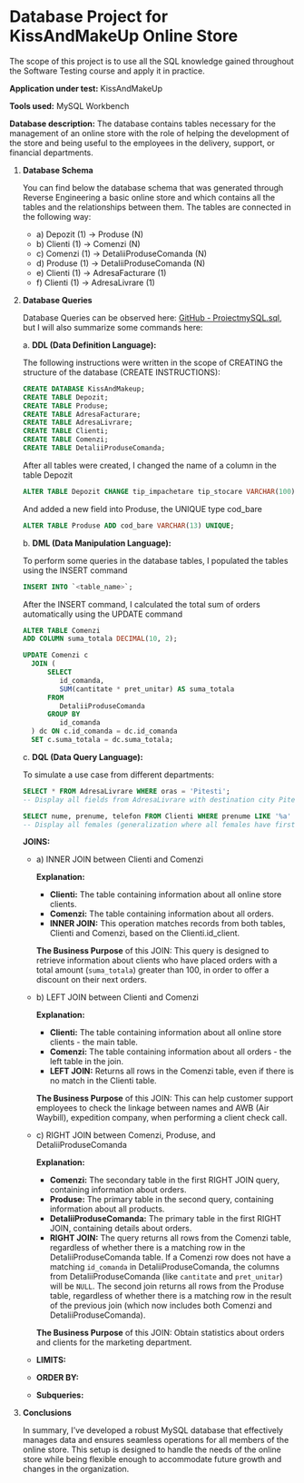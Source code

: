 # Database Project for **KissAndMakeUp Online Store**

The scope of this project is to use all the SQL knowledge gained throughout the Software Testing course and apply it in practice.

**Application under test:** KissAndMakeUp

**Tools used:** MySQL Workbench

**Database description:** The database contains tables necessary for the management of an online store with the role of helping the development of the store and being useful to the employees in the delivery, support, or financial departments.

1. **Database Schema**

   You can find below the database schema that was generated through Reverse Engineering a basic online store and which contains all the tables and the relationships between them.
   The tables are connected in the following way:

   - a) Depozit (1) -> Produse (N)
   - b) Clienti (1) -> Comenzi (N)
   - c) Comenzi (1) -> DetaliiProduseComanda (N)
   - d) Produse (1) -> DetaliiProduseComanda (N)
   - e) Clienti (1) -> AdresaFacturare (1)
   - f) Clienti (1) -> AdresaLivrare (1)

2. **Database Queries**

   Database Queries can be observed here: [GitHub - ProiectmySQL.sql](https://github.com/ValentinaHernist/ProiectmySQL/blob/main/ProiectmySQL.sql), but I will also summarize some commands here:

   a. **DDL (Data Definition Language):**
      
      The following instructions were written in the scope of CREATING the structure of the database (CREATE INSTRUCTIONS):
      ```sql
      CREATE DATABASE KissAndMakeup;
      CREATE TABLE Depozit;
      CREATE TABLE Produse;
      CREATE TABLE AdresaFacturare;
      CREATE TABLE AdresaLivrare;
      CREATE TABLE Clienti;
      CREATE TABLE Comenzi;
      CREATE TABLE DetaliiProduseComanda;
      ```

      After all tables were created, I changed the name of a column in the table Depozit
      ```sql
      ALTER TABLE Depozit CHANGE tip_impachetare tip_stocare VARCHAR(100);
      ```

      And added a new field into Produse, the UNIQUE type cod_bare
      ```sql
      ALTER TABLE Produse ADD cod_bare VARCHAR(13) UNIQUE;
      ```

   b. **DML (Data Manipulation Language):**
      
      To perform some queries in the database tables, I populated the tables using the INSERT command
      ```sql
      INSERT INTO `<table_name>`;
      ```

      After the INSERT command, I calculated the total sum of orders automatically using the UPDATE command
      ```sql
      ALTER TABLE Comenzi 
      ADD COLUMN suma_totala DECIMAL(10, 2); 
      
      UPDATE Comenzi c 
        JOIN ( 
            SELECT 
               id_comanda, 
               SUM(cantitate * pret_unitar) AS suma_totala 
            FROM 
               DetaliiProduseComanda 
            GROUP BY 
               id_comanda 
        ) dc ON c.id_comanda = dc.id_comanda
        SET c.suma_totala = dc.suma_totala;
      ```

   c. **DQL (Data Query Language):**
      
      To simulate a use case from different departments:
      ```sql
      SELECT * FROM AdresaLivrare WHERE oras = 'Pitesti'; 
      -- Display all fields from AdresaLivrare with destination city Pitesti
      
      SELECT nume, prenume, telefon FROM Clienti WHERE prenume LIKE '%a' ORDER BY nume, prenume; 
      -- Display all females (generalization where all females have first names ending in the letter 'a')
      ```

      **JOINS:**

      - a) INNER JOIN between Clienti and Comenzi

        **Explanation:**
        - **Clienti:** The table containing information about all online store clients.
        - **Comenzi:** The table containing information about all orders.
        - **INNER JOIN:** This operation matches records from both tables, Clienti and Comenzi, based on the Clienti.id_client.

        **The Business Purpose** of this JOIN: This query is designed to retrieve information about clients who have placed orders with a total amount (`suma_totala`) greater than 100, in order to offer a discount on their next orders.

      - b) LEFT JOIN between Clienti and Comenzi

        **Explanation:**
        - **Clienti:** The table containing information about all online store clients - the main table.
        - **Comenzi:** The table containing information about all orders - the left table in the join.
        - **LEFT JOIN:** Returns all rows in the Comenzi table, even if there is no match in the Clienti table.

        **The Business Purpose** of this JOIN: This can help customer support employees to check the linkage between names and AWB (Air Waybill), expedition company, when performing a client check call.

      - c) RIGHT JOIN between Comenzi, Produse, and DetaliiProduseComanda

        **Explanation:**
        - **Comenzi:** The secondary table in the first RIGHT JOIN query, containing information about orders.
        - **Produse:** The primary table in the second query, containing information about all products.
        - **DetaliiProduseComanda:** The primary table in the first RIGHT JOIN, containing details about orders.
        - **RIGHT JOIN:** The query returns all rows from the Comenzi table, regardless of whether there is a matching row in the DetaliiProduseComanda table. If a Comenzi row does not have a matching `id_comanda` in DetaliiProduseComanda, the columns from DetaliiProduseComanda (like `cantitate` and `pret_unitar`) will be `NULL`. The second join returns all rows from the Produse table, regardless of whether there is a matching row in the result of the previous join (which now includes both Comenzi and DetaliiProduseComanda).

        **The Business Purpose** of this JOIN: Obtain statistics about orders and clients for the marketing department.

      - **LIMITS:**
      - **ORDER BY:**
      - **Subqueries:**

3. **Conclusions**

   In summary, I’ve developed a robust MySQL database that effectively manages data and ensures seamless operations for all members of the online store. This setup is designed to handle the needs of the online store while being flexible enough to accommodate future growth and changes in the organization.

